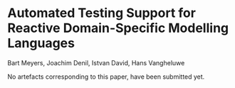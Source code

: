 # Automated Testing Support for Reactive Domain-Specific Modelling Languages
Bart Meyers, Joachim Denil, Istvan David, Hans Vangheluwe

No artefacts corresponding to this paper, have been submitted yet.
